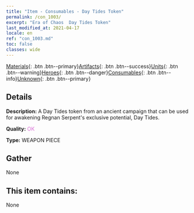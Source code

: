 ```yaml
---
title: "Item - Consumables - Day Tides Token"
permalink: /con_1003/
excerpt: "Era of Chaos  Day Tides Token"
last_modified_at: 2021-04-17
locale: en
ref: "con_1003.md"
toc: false
classes: wide
---
```

 [Materials](/Items/){: .btn .btn--primary}[Artifacts](/Items/Artifacts/){: .btn .btn--success}[Units](/Items/Units/){: .btn .btn--warning}[Heroes](/Items/Heroes/){: .btn .btn--danger}[Consumables](/Items/Consumables/){: .btn .btn--info}[Unknown](/Items/Unknown/){: .btn .btn--primary}

## Details
 **Description:** A Day Tides token from an ancient campaign that can be used for awakening Regnan Serpent's exclusive potential, Day Tides.

 **Quality:** <span style="color: #DA70D6">OK</span>

 **Type:** WEAPON PIECE

## Gather

  None

## This item contains:

  None

